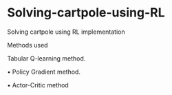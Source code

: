 # Solving-cartpole-using-RL
Solving cartpole using RL implementation

Methods used 

Tabular Q-learning method. 

• Policy Gradient method.

• Actor-Critic method
